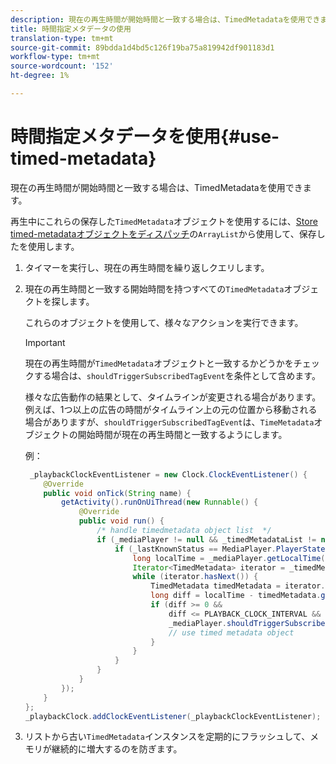 ```yaml
---
description: 現在の再生時間が開始時間と一致する場合は、TimedMetadataを使用できます。
title: 時間指定メタデータの使用
translation-type: tm+mt
source-git-commit: 89bdda1d4bd5c126f19ba75a819942df901183d1
workflow-type: tm+mt
source-wordcount: '152'
ht-degree: 1%

---
```



# 時間指定メタデータを使用{#use-timed-metadata}

現在の再生時間が開始時間と一致する場合は、TimedMetadataを使用できます。

再生中にこれらの保存した`TimedMetadata`オブジェクトを使用するには、[Store timed-metadataオブジェクトをディスパッチ](../../ad-insertion/custom-tags-configure/android-1.4-timed-metadata-store.md)の`ArrayList`から使用して、保存したを使用します。

1. タイマーを実行し、現在の再生時間を繰り返しクエリします。
1. 現在の再生時間と一致する開始時間を持つすべての`TimedMetadata`オブジェクトを探します。

   これらのオブジェクトを使用して、様々なアクションを実行できます。

   >[!IMPORTANT]
   >
   >現在の再生時間が`TimedMetadata`オブジェクトと一致するかどうかをチェックする場合は、`shouldTriggerSubscribedTagEvent`を条件として含めます。

   様々な広告動作の結果として、タイムラインが変更される場合があります。 例えば、1つ以上の広告の時間がタイムライン上の元の位置から移動される場合がありますが、`shouldTriggerSubscribedTagEvent`は、`TimeMetadata`オブジェクトの開始時間が現在の再生時間と一致するようにします。

   例：

   ```java
    _playbackClockEventListener = new Clock.ClockEventListener() {
       @Override
       public void onTick(String name) {
           getActivity().runOnUiThread(new Runnable() {
               @Override
               public void run() {
                   /* handle timedmetadata object list  */ 
                   if (_mediaPlayer != null && _timedMetadataList != null && _timedMetadataList.size() > 0) {
                       if (_lastKnownStatus == MediaPlayer.PlayerState.PLAYING) {
                           long localTime = _mediaPlayer.getLocalTime();
                           Iterator<TimedMetadata> iterator = _timedMetadataList.iterator(); 
                           while (iterator.hasNext()) {
                               TimedMetadata timedMetadata = iterator.next();
                               long diff = localTime - timedMetadata.getTime();
                               if (diff >= 0 &&
                                   diff <= PLAYBACK_CLOCK_INTERVAL &&
                                   _mediaPlayer.shouldTriggerSubscribedTagEvent()) {
                                   // use timed metadata object
                               }
                           }
                       }
                   }
               }
           });
       }
   };
   _playbackClock.addClockEventListener(_playbackClockEventListener);
   ```

1. リストから古い`TimedMetadata`インスタンスを定期的にフラッシュして、メモリが継続的に増大するのを防ぎます。